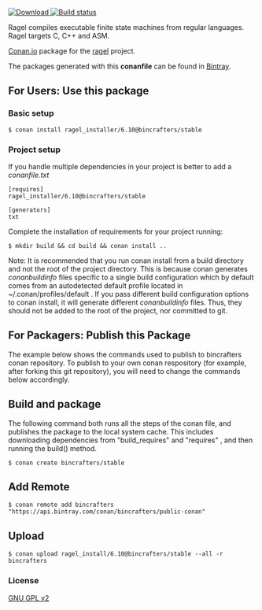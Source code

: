 [ ![Download](https://api.bintray.com/packages/bincrafters/public-conan/ragel_install%3Abincrafters/images/download.svg?version=6.10%3Astable) ](https://bintray.com/bincrafters/public-conan/ragel_install%3Abincrafters/6.10%3Astable/link)
[![Build status](https://ci.appveyor.com/api/projects/status/se14gom9yvuq9ps4?svg=true)](https://ci.appveyor.com/project/bincrafters/conan-ragel_installer)

Ragel compiles executable finite state machines from regular languages. Ragel targets C, C++ and ASM.

[Conan.io](https://conan.io) package for the [ragel](http://www.colm.net/open-source/ragel/) project.

The packages generated with this **conanfile** can be found in [Bintray](https://bintray.com/bincrafters/public-conan/conan-ragel_installer%3Abincrafters).

## For Users: Use this package

### Basic setup

    $ conan install ragel_installer/6.10@bincrafters/stable

### Project setup

If you handle multiple dependencies in your project is better to add a *conanfile.txt*

    [requires]
    ragel_installer/6.10@bincrafters/stable

    [generators]
    txt

Complete the installation of requirements for your project running:

    $ mkdir build && cd build && conan install ..

Note: It is recommended that you run conan install from a build directory and not the root of the project directory.  This is because conan generates *conanbuildinfo* files specific to a single build configuration which by default comes from an autodetected default profile located in ~/.conan/profiles/default .  If you pass different build configuration options to conan install, it will generate different *conanbuildinfo* files.  Thus, they should not be added to the root of the project, nor committed to git.

## For Packagers: Publish this Package

The example below shows the commands used to publish to bincrafters conan repository. To publish to your own conan respository (for example, after forking this git repository), you will need to change the commands below accordingly.

## Build and package

The following command both runs all the steps of the conan file, and publishes the package to the local system cache.  This includes downloading dependencies from "build_requires" and "requires" , and then running the build() method.

    $ conan create bincrafters/stable

## Add Remote

	$ conan remote add bincrafters "https://api.bintray.com/conan/bincrafters/public-conan"

## Upload

    $ conan upload ragel_install/6.10@bincrafters/stable --all -r bincrafters

### License
[GNU GPL v2](https://www.gnu.org/licenses/old-licenses/gpl-2.0.en.html)
